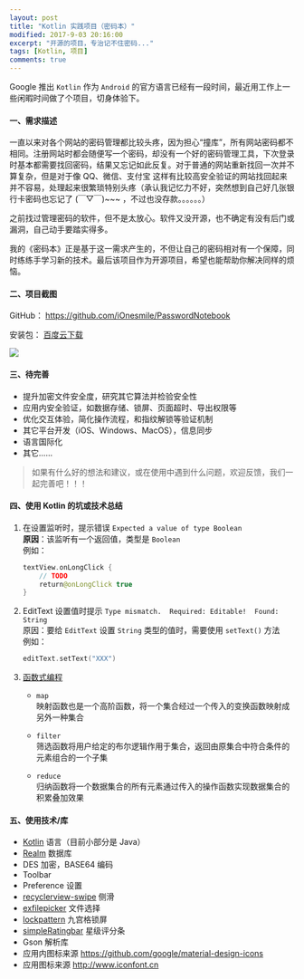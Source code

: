 ```yaml
---
layout: post
title: "Kotlin 实践项目（密码本）"
modified: 2017-9-03 20:16:00
excerpt: "开源的项目，专治记不住密码..."
tags: [Kotlin, 项目]
comments: true
---
```


Google 推出 `Kotlin` 作为 `Android` 的官方语言已经有一段时间，最近用工作上一些闲暇时间做了个项目，切身体验下。


#### 一、需求描述

一直以来对各个网站的密码管理都比较头疼，因为担心“撞库”，所有网站密码都不相同。注册网站时都会随便写一个密码，却没有一个好的密码管理工具，下次登录时基本都需要找回密码，结果又忘记如此反复。对于普通的网站重新找回一次并不算复杂，但是对于像 QQ、微信、支付宝 这样有比较高安全验证的网站找回起来并不容易，处理起来很繁琐特别头疼（承认我记忆力不好，突然想到自己好几张银行卡密码也忘记了 (￣▽￣)~~~ ，不过也没存款。。。。。。）

之前找过管理密码的软件，但不是太放心。软件又没开源，也不确定有没有后门或漏洞，自己动手要踏实得多。

我的《密码本》正是基于这一需求产生的，不但让自己的密码相对有一个保障，同时练练手学习新的技术。最后该项目作为开源项目，希望也能帮助你解决同样的烦恼。


#### 二、项目截图

GitHub： <https://github.com/iOnesmile/PasswordNotebook>

安装包：  [百度云下载](http://pan.baidu.com/s/1jIDYHds)

<img src="http://www.ionesmile.com/images/android/cipher_box_v1_00_preview.jpg"/> 


#### 三、待完善

- 提升加密文件安全度，研究其它算法并检验安全性
- 应用内安全验证，如数据存储、锁屏、页面超时、导出权限等
- 优化交互体验，简化操作流程，和指纹解锁等验证机制
- 其它平台开发（iOS、Windows、MacOS），信息同步
- 语言国际化
- 其它......

> 如果有什么好的想法和建议，或在使用中遇到什么问题，欢迎反馈，我们一起完善吧！！！

#### 四、使用 Kotlin 的坑或技术总结

1. 在设置监听时，提示错误 `Expected a value of type Boolean`   
	**原因**：该监听有一个返回值，类型是 `Boolean`   
	例如：   
	
	```kotlin
	textView.onLongClick {
	    // TODO
	    return@onLongClick true
	}
	```
	
2. EditText 设置值时提示 `Type mismatch.  Required: Editable!  Found: String`    
	原因：要给 `EditText` 设置 `String` 类型的值时，需要使用 `setText()` 方法   
	例如：
	
	```kotlin
	editText.setText("XXX")
	```	

3. [函数式编程](http://ohmerhe.com/2016/07/05/kotlin_function_three_common_methods/)   
	- `map`   
		映射函数也是一个高阶函数，将一个集合经过一个传入的变换函数映射成另外一种集合
	
	- `filter`      
		筛选函数将用户给定的布尔逻辑作用于集合，返回由原集合中符合条件的元素组合的一个子集
		
	- `reduce`     
		归纳函数将一个数据集合的所有元素通过传入的操作函数实现数据集合的积累叠加效果


#### 五、使用技术/库

- [Kotlin](http://kotlinlang.org/) 语言（目前小部分是 Java）   
- [Realm](https://blog.realm.io/realm-for-android/) 数据库
- DES 加密，BASE64 编码
- Toolbar
- Preference	设置
- [recyclerview-swipe](https://github.com/yanzhenjie/SwipeRecyclerView)	侧滑
- [exfilepicker](https://github.com/bartwell/ExFilePicker)   文件选择
- [lockpattern](https://github.com/sym900728/LockPattern) 九宫格锁屏
- [simpleRatingbar](https://github.com/FlyingPumba/SimpleRatingBar)   星级评分条
- Gson		解析库
- 应用内图标来源		<https://github.com/google/material-design-icons>
- 应用图标来源			<http://www.iconfont.cn>
